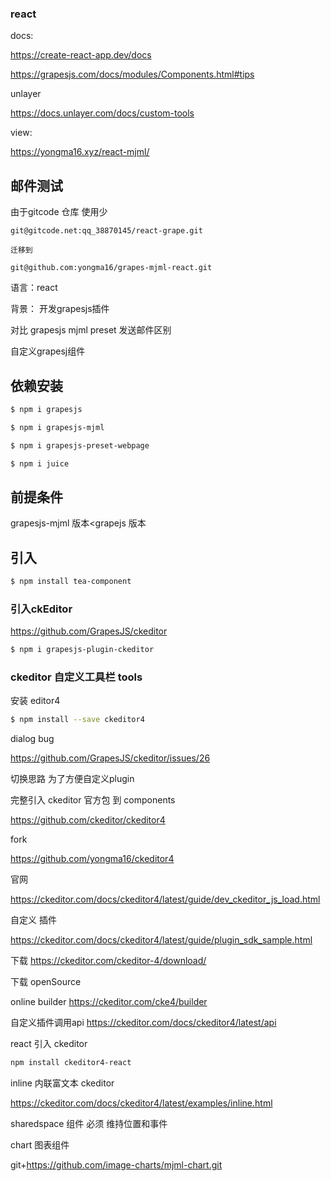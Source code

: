 ### react
docs:

https://create-react-app.dev/docs

https://grapesjs.com/docs/modules/Components.html#tips

unlayer

https://docs.unlayer.com/docs/custom-tools

view:

https://yongma16.xyz/react-mjml/



## 邮件测试
由于gitcode 仓库 使用少
```
git@gitcode.net:qq_38870145/react-grape.git

迁移到

git@github.com:yongma16/grapes-mjml-react.git
```



语言：react

背景： 开发grapesjs插件

对比 grapesjs mjml preset 发送邮件区别

自定义grapesj组件

## 依赖安装

```bash
$ npm i grapesjs
```

```bash
$ npm i grapesjs-mjml
```

```bash
$ npm i grapesjs-preset-webpage
```

```bash
$ npm i juice
```

## 前提条件

grapesjs-mjml 版本<grapejs 版本

## 引入
```bash
$ npm install tea-component
```

### 引入ckEditor
https://github.com/GrapesJS/ckeditor
```bash
$ npm i grapesjs-plugin-ckeditor
```

### ckeditor 自定义工具栏 tools
安装 editor4
```bash
$ npm install --save ckeditor4
```

dialog bug

https://github.com/GrapesJS/ckeditor/issues/26

切换思路 为了方便自定义plugin

完整引入 ckeditor 官方包  到 components

https://github.com/ckeditor/ckeditor4

fork 

https://github.com/yongma16/ckeditor4

官网

https://ckeditor.com/docs/ckeditor4/latest/guide/dev_ckeditor_js_load.html

自定义 插件 

https://ckeditor.com/docs/ckeditor4/latest/guide/plugin_sdk_sample.html

下载 
https://ckeditor.com/ckeditor-4/download/

下载 openSource

online builder
https://ckeditor.com/cke4/builder

自定义插件调用api
https://ckeditor.com/docs/ckeditor4/latest/api


react 引入 ckeditor

```bash
npm install ckeditor4-react
```

inline 内联富文本 ckeditor

https://ckeditor.com/docs/ckeditor4/latest/examples/inline.html

sharedspace 组件 必须 维持位置和事件

chart 图表组件

git+https://github.com/image-charts/mjml-chart.git
